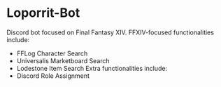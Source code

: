 # Loporrit-Bot
Discord bot focused on Final Fantasy XIV.
FFXIV-focused functionalities include:
- FFLog Character Search
- Universalis Marketboard Search
- Lodestone Item Search
Extra functionalities include:
- Discord Role Assignment
